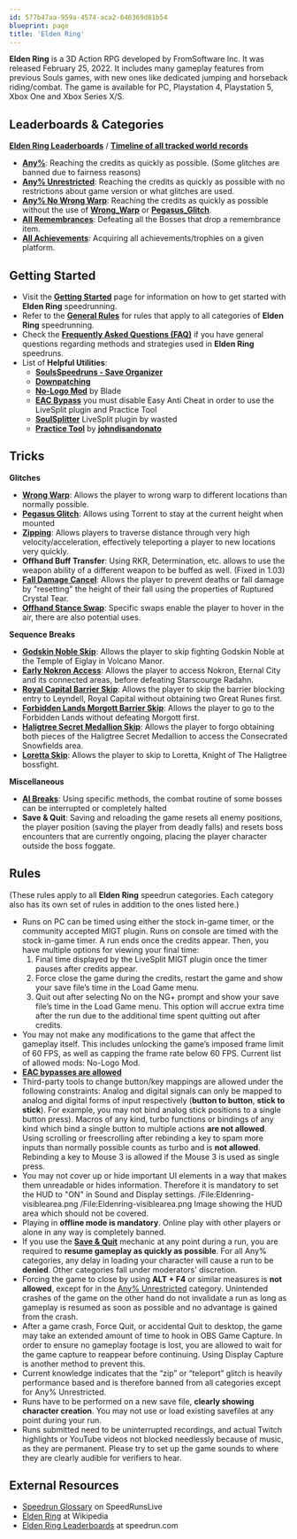 ```yaml
---
id: 577b47aa-959a-4574-aca2-046369d81b54
blueprint: page
title: 'Elden Ring'
---
```

**Elden Ring** is a 3D Action RPG developed by FromSoftware Inc. It was released February 25, 2022. It includes many gameplay features from previous Souls games, with new ones like dedicated jumping and horseback riding/combat.
The game is available for PC, Playstation 4, Playstation 5, Xbox One and Xbox Series X/S.

## Leaderboards & Categories

[**Elden Ring Leaderboards**](https://www.speedrun.com/eldenring) / [**Timeline of all tracked world records**](/index.php?title=Timeline&action=edit&redlink=1)

- [**Any%**](/eldenring/any): Reaching the credits as quickly as possible. (Some glitches are banned due to fairness reasons)
- [**Any% Unrestricted**](/eldenring/any-unrestricted): Reaching the credits as quickly as possible with no restrictions about game version or what glitches are used.
- [**Any% No Wrong Warp**](/eldenring/any-no-wrong-warp): Reaching the credits as quickly as possible without the use of [**Wrong\_Warp**](/eldenring/wrong-warp) or [**Pegasus\_Glitch**](/eldenring/pegasus-glitch).
- [**All Remembrances**](/eldenring/all-remembrances): Defeating all the Bosses that drop a remembrance item.
- [**All Achievements**](/eldenring/all-achievements): Acquiring all achievements/trophies on a given platform.

## Getting Started

- Visit the [**Getting Started**](/eldenring/getting-started) page for information on how to get started with **Elden Ring** speedrunning.
- Refer to the [**General Rules**](/eldenringrules) for rules that apply to all categories of **Elden Ring** speedrunning.
- Check the [**Frequently Asked Questions (FAQ)**](/index.php?title=Frequently_Asked_Questions&action=edit&redlink=1) if you have general questions regarding methods and strategies used in **Elden Ring** speedruns.
- List of **Helpful Utilities**:
  - [**SoulsSpeedruns - Save Organizer**](//github.com/Kahmul/SoulsSpeedruns-Save-Organizer/releases)
  - [**Downpatching**](/eldenring/downpatching)
  - [**No-Logo Mod**](https://github.com/bladecoding/DarkSouls3RemoveIntroScreens/releases/) by Blade
  - [**EAC Bypass**](/eldenring/eac-bypass) you must disable Easy Anti Cheat in order to use the LiveSplit plugin and Practice Tool
  - [**SoulSplitter**](https://github.com/FrankvdStam/SoulSplitter/wiki/Installation) LiveSplit plugin by wasted
  - [**Practice Tool**](/eldenring/practice-tool) by [**johndisandonato**](//twitch.tv/johndisandonato)

## Tricks

**Glitches**

- [**Wrong Warp**](/eldenring/wrong-warp): Allows the player to wrong warp to different locations than normally possible.
- [**Pegasus Glitch**](/eldenring/pegasus-glitch): Allows using Torrent to stay at the current height when mounted
- [**Zipping**](/eldenring/zipping): Allows players to traverse distance through very high velocity/acceleration, effectively teleporting a player to new locations very quickly.
- **Offhand Buff Transfer**: Using RKR, Determination, etc. allows to use the weapon ability of a different weapon to be buffed as well. (Fixed in 1.03)
- [**Fall Damage Cancel**](/eldenring/fall-damage-cancel): Allows the player to prevent deaths or fall damage by "resetting" the height of their fall using the properties of Ruptured Crystal Tear.
- [**Offhand Stance Swap**](/eldenring/offhand-stance-swap): Specific swaps enable the player to hover in the air, there are also potential uses.

**Sequence Breaks**

- [**Godskin Noble Skip**](/eldenring/godskin-noble-skip): Allows the player to skip fighting Godskin Noble at the Temple of Eiglay in Volcano Manor.
- [**Early Nokron Access**](/eldenring/early-nokron-access): Allows the player to access Nokron, Eternal City and its connected areas, before defeating Starscourge Radahn.
- [**Royal Capital Barrier Skip**](/eldenring/royal-capital-barrier-skip): Allows the player to skip the barrier blocking entry to Leyndell, Royal Capital without obtaining two Great Runes first.
- [**Forbidden Lands Morgott Barrier Skip**](/eldenring/forbidden-lands-morgott-barrier-skip): Allows the player to go to the Forbidden Lands without defeating Morgott first.
- [**Haligtree Secret Medallion Skip**](/eldenring/haligtree-secret-medallion-skip): Allows the player to forgo obtaining both pieces of the Haligtree Secret Medallion to access the Consecrated Snowfields area.
- [**Loretta Skip**](/eldenring/loretta-skip): Allows the player to skip to Loretta, Knight of The Haligtree bossfight.

**Miscellaneous**

- [**AI Breaks**](/eldenring/ai-breaks): Using specific methods, the combat routine of some bosses can be interrupted or completely halted
- **Save & Quit**: Saving and reloading the game resets all enemy positions, the player position (saving the player from deadly falls) and resets boss encounters that are currently ongoing, placing the player character outside the boss foggate.

## Rules

(These rules apply to all **Elden Ring** speedrun categories. Each category also has its own set of rules in addition to the ones listed here.)

- Runs on PC can be timed using either the stock in-game timer, or the community accepted MIGT plugin. Runs on console are timed with the stock in-game timer. A run ends once the credits appear. Then, you have multiple options for viewing your final time:
  1. Final time displayed by the LiveSplit MIGT plugin once the timer pauses after credits appear.
  1. Force close the game during the credits, restart the game and show your save file’s time in the Load Game menu.
  1. Quit out after selecting No on the NG+ prompt and show your save file’s time in the Load Game menu. This option will accrue extra time after the run due to the additional time spent quitting out after credits.
- You may not make any modifications to the game that affect the gameplay itself. This includes unlocking the game’s imposed frame limit of 60 FPS, as well as capping the frame rate below 60 FPS. Current list of allowed mods: No-Logo Mod.
- [**EAC bypasses are allowed**](/eldenring/eac-bypass)
- Third-party tools to change button/key mappings are allowed under the following constraints: Analog and digital signals can only be mapped to analog and digital forms of input respectively (**button to button**, **stick to stick**). For example, you may not bind analog stick positions to a single button press). Macros of any kind, turbo functions or bindings of any kind which bind a single button to multiple actions **are not allowed**. Using scrolling or freescrolling after rebinding a key to spam more inputs than normally possible counts as turbo and is **not allowed**. Rebinding a key to Mouse 3 is allowed if the Mouse 3 is used as single press.
- You may not cover up or hide important UI elements in a way that makes them unreadable or hides information. Therefore it is mandatory to set the HUD to "ON" in Sound and Display settings. /File:Eldenring-visiblearea.png /File:Eldenring-visiblearea.png Image showing the HUD area which should not be covered.
- Playing in **offline mode is mandatory**. Online play with other players or alone in any way is completely banned.
- If you use the [**Save & Quit**](/eldenring/save-and-quit) mechanic at any point during a run, you are required to **resume gameplay as quickly as possible**. For all Any% categories, any delay in loading your character will cause a run to be **denied**. Other categories fall under moderators' discretion.
- Forcing the game to close by using **ALT + F4** or similar measures is **not allowed**, except for in the [Any% Unrestricted](/eldenring/any-unrestricted) category. Unintended crashes of the game on the other hand do not invalidate a run as long as gameplay is resumed as soon as possible and no advantage is gained from the crash.
- After a game crash, Force Quit, or accidental Quit to desktop, the game may take an extended amount of time to hook in OBS Game Capture. In order to ensure no gameplay footage is lost, you are allowed to wait for the game capture to reappear before continuing. Using Display Capture is another method to prevent this.
- Current knowledge indicates that the “zip” or “teleport” glitch is heavily performance based and is therefore banned from all categories except for Any% Unrestricted.
- Runs have to be performed on a new save file, **clearly showing character creation**. You may not use or load existing savefiles at any point during your run.
- Runs submitted need to be uninterrupted recordings, and actual Twitch highlights or YouTube videos not blocked needlessly because of music, as they are permanent. Please try to set up the game sounds to where they are clearly audible for verifiers to hear.

## External Resources

- [Speedrun Glossary](//www.speedrunslive.com/rules-faq/glossary/) on SpeedRunsLive
- [Elden Ring](//en.wikipedia.org/wiki/Elden_Ring) at Wikipedia
- [Elden Ring Leaderboards](//www.speedrun.com/Elden_Ring) at speedrun.com
